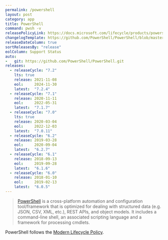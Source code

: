 ```yaml
---
permalink: /powershell
layout: post
category: app
title: PowerShell
command: pwsh -v
releasePolicyLink: https://docs.microsoft.com/lifecycle/products/powershell
changelogTemplate: https://github.com/PowerShell/PowerShell/blob/master/CHANGELOG/__RELEASE_CYCLE__.md
releaseDateColumn: true
sortReleasesBy: "release"
eolColumn: Support Status
auto:
-   git: https://github.com/PowerShell/PowerShell.git
releases:
  - releaseCycle: "7.2"
    lts: true
    release: 2021-11-08
    eol:     2024-11-30
    latest:  "7.2.4"
  - releaseCycle: "7.1"
    release: 2020-11-11
    eol:     2022-05-31
    latest:  "7.1.7"
  - releaseCycle: "7.0"
    lts: true
    release: 2020-03-04
    eol:     2022-12-03
    latest:  "7.0.11"
  - releaseCycle: "6.2"
    release: 2019-03-28
    eol:     2020-09-04
    latest:  "6.2.7"
  - releaseCycle: "6.1"
    release: 2018-09-13
    eol:     2019-09-28
    latest:  "6.1.6"
  - releaseCycle: "6.0"
    release: 2018-01-10
    eol:     2019-02-13
    latest:  "6.0.5"
---
```


> [PowerShell](https://aka.ms/powershell)  is a cross-platform automation and configuration tool/framework that is optimized for dealing with structured data (e.g. JSON, CSV, XML, etc.), REST APIs, and object models. It includes a command-line shell, an associated scripting language and a framework for processing cmdlets.

PowerShell follows the [Modern Lifecycle Policy](https://docs.microsoft.com/powershell/scripting/powershell-support-lifecycle).
